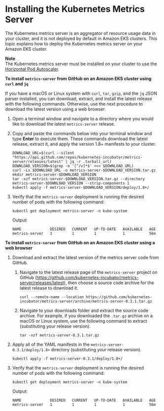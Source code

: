# Installing the Kubernetes Metrics Server<a name="metrics-server"></a>

The Kubernetes metrics server is an aggregator of resource usage data in your cluster, and it is not deployed by default in Amazon EKS clusters\. This topic explains how to deploy the Kubernetes metrics server on your Amazon EKS cluster\.

**Note**  
The Kubernetes metrics server must be installed on your cluster to use the [Horizontal Pod Autoscaler](https://kubernetes.io/docs/tasks/run-application/horizontal-pod-autoscale/)\.

**To install `metrics-server` from GitHub on an Amazon EKS cluster using `curl` and `jq`**

If you have a macOS or Linux system with `curl`, `tar`, `gzip`, and the `jq` JSON parser installed, you can download, extract, and install the latest release with the following commands\. Otherwise, use the next procedure to download the latest version using a web browser\.

1. Open a terminal window and navigate to a directory where you would like to download the latest `metrics-server` release\. 

1. Copy and paste the commands below into your terminal window and type **Enter** to execute them\. These commands download the latest release, extract it, and apply the version 1\.8\+ manifests to your cluster\.

   ```
   DOWNLOAD_URL=$(curl --silent "https://api.github.com/repos/kubernetes-incubator/metrics-server/releases/latest" | jq -r .tarball_url)
   DOWNLOAD_VERSION=$(grep -o '[^/v]*$' <<< $DOWNLOAD_URL)
   curl -Ls $DOWNLOAD_URL -o metrics-server-$DOWNLOAD_VERSION.tar.gz
   mkdir metrics-server-$DOWNLOAD_VERSION
   tar -xzf metrics-server-$DOWNLOAD_VERSION.tar.gz --directory metrics-server-$DOWNLOAD_VERSION --strip-components 1
   kubectl apply -f metrics-server-$DOWNLOAD_VERSION/deploy/1.8+/
   ```

1. Verify that the `metrics-server` deployment is running the desired number of pods with the following command:

   ```
   kubectl get deployment metrics-server -n kube-system
   ```

   Output:

   ```
   NAME             DESIRED   CURRENT   UP-TO-DATE   AVAILABLE   AGE
   metrics-server   1         1         1            1           56m
   ```

**To install `metrics-server` from GitHub on an Amazon EKS cluster using a web browser**

1. Download and extract the latest version of the metrics server code from GitHub\.

   1. Navigate to the latest release page of the `metrics-server` project on GitHub \([https://github\.com/kubernetes\-incubator/metrics\-server/releases/latest](https://github.com/kubernetes-incubator/metrics-server/releases/latest)\), then choose a source code archive for the latest release to download it\.

      ```
      curl --remote-name --location https://github.com/kubernetes-incubator/metrics-server/archive/metrics-server-0.3.1.tar.gz
      ```

   1. Navigate to your downloads folder and extract the source code archive\. For example, if you downloaded the `.tar.gz` archive on a macOS or Linux system, use the following command to extract \(substituting your release version\)\. 

      ```
      tar -xzf metrics-server-0.3.1.tar.gz
      ```

1. <a name="apply-metrics-server-step"></a>Apply all of the YAML manifests in the `metrics-server-0.3.1/deploy/1.8+` directory \(substituting your release version\)\.

   ```
   kubectl apply -f metrics-server-0.3.1/deploy/1.8+/
   ```

1. Verify that the `metrics-server` deployment is running the desired number of pods with the following command:

   ```
   kubectl get deployment metrics-server -n kube-system
   ```

   Output:

   ```
   NAME             DESIRED   CURRENT   UP-TO-DATE   AVAILABLE   AGE
   metrics-server   1         1         1            1           56m
   ```
